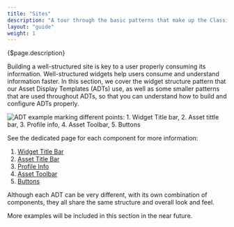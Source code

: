 ```yaml
---
title: "Sites"
description: "A tour through the basic patterns that make up the Classic theme that styles the Site's environment."
layout: "guide"
weight: 1
---
```


<div class="page-description">{$page.description}</div>

Building a well-structured site is key to a user properly consuming its information. Well-structured widgets help users consume and understand information faster. In this section, we cover the widget structure pattern that our Asset Display Templates (ADTs) use, as well as some smaller patterns that are used throughout ADTs, so that you can understand how to build and configure ADTs properly.

![ADT example marking different points: 1. Widget Title bar, 2. Asset tittle bar, 3. Profile info, 4. Asset Toolbar, 5. Buttons](../../../images/sites/SitesExample.jpg)

See the dedicated page for each component for more information:

1. [Widget Title Bar](./widgetTitleBar.html)
2. [Asset Title Bar](./assetTitleBar.html)
3. [Profile Info](./profileInfo.html)
4. [Asset Toolbar](./assetToolbar.html)
5. [Buttons](./buttons.html)

Although each ADT can be very different, with its own combination of components, they all share the same structure and overall look and feel.

More examples will be included in this section in the near future.


